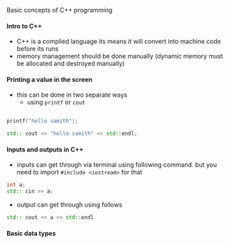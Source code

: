 Basic concepts of C++ programming 

#### Intro to C++ 

- C++ is a complied language its means it will convert into machine code before its runs 
- memory management should be done manually (dynamic memory must be allocated and destroyed manually)

#### Printing a value in the screen 
- this can be done in two separate ways 
	- using `printf` or `cout`

```cpp

printf("hello samith");

std:: cout << "hello samith" << std::endl;

```

#### Inputs and outputs in C++ 

- inputs can get through via terminal using following command. but you need to import `#include <iostream>` for that 

```cpp
int a; 
std:: cin >> a;
```
- output can get through using follows 

```cpp
std:: cout << a << std::endl
```

#### Basic data types 

